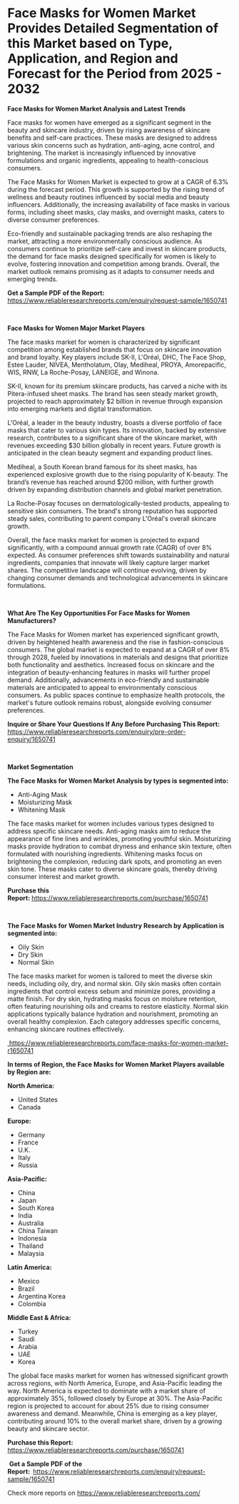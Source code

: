 <p><h1>Face Masks for Women Market Provides Detailed Segmentation of this Market based on Type, Application, and Region and Forecast for the Period from 2025 - 2032</h1></p><p><strong>Face Masks for Women Market Analysis and Latest Trends</strong></p>
<p><p>Face masks for women have emerged as a significant segment in the beauty and skincare industry, driven by rising awareness of skincare benefits and self-care practices. These masks are designed to address various skin concerns such as hydration, anti-aging, acne control, and brightening. The market is increasingly influenced by innovative formulations and organic ingredients, appealing to health-conscious consumers. </p><p>The Face Masks for Women Market is expected to grow at a CAGR of 6.3% during the forecast period. This growth is supported by the rising trend of wellness and beauty routines influenced by social media and beauty influencers. Additionally, the increasing availability of face masks in various forms, including sheet masks, clay masks, and overnight masks, caters to diverse consumer preferences. </p><p>Eco-friendly and sustainable packaging trends are also reshaping the market, attracting a more environmentally conscious audience. As consumers continue to prioritize self-care and invest in skincare products, the demand for face masks designed specifically for women is likely to evolve, fostering innovation and competition among brands. Overall, the market outlook remains promising as it adapts to consumer needs and emerging trends.</p></p>
<p><strong>Get a Sample PDF of the Report:&nbsp;</strong> <a href="https://www.reliableresearchreports.com/enquiry/request-sample/1650741?utm_campaign=3518&utm_medium=2&utm_source=Github&utm_content=ia&utm_term=23032025&utm_id=face-masks-for-women">https://www.reliableresearchreports.com/enquiry/request-sample/1650741</a></p>
<p>&nbsp;</p>
<p><strong>Face Masks for Women Major Market Players</strong></p>
<p><p>The face masks market for women is characterized by significant competition among established brands that focus on skincare innovation and brand loyalty. Key players include SK-II, L'Oréal, DHC, The Face Shop, Estee Lauder, NIVEA, Mentholatum, Olay, Mediheal, PROYA, Amorepacific, WIS, RNW, La Roche-Posay, LANEIGE, and Winona.</p><p>SK-II, known for its premium skincare products, has carved a niche with its Pitera-infused sheet masks. The brand has seen steady market growth, projected to reach approximately $2 billion in revenue through expansion into emerging markets and digital transformation.</p><p>L'Oréal, a leader in the beauty industry, boasts a diverse portfolio of face masks that cater to various skin types. Its innovation, backed by extensive research, contributes to a significant share of the skincare market, with revenues exceeding $30 billion globally in recent years. Future growth is anticipated in the clean beauty segment and expanding product lines.</p><p>Mediheal, a South Korean brand famous for its sheet masks, has experienced explosive growth due to the rising popularity of K-beauty. The brand’s revenue has reached around $200 million, with further growth driven by expanding distribution channels and global market penetration.</p><p>La Roche-Posay focuses on dermatologically-tested products, appealing to sensitive skin consumers. The brand's strong reputation has supported steady sales, contributing to parent company L'Oréal's overall skincare growth.</p><p>Overall, the face masks market for women is projected to expand significantly, with a compound annual growth rate (CAGR) of over 8% expected. As consumer preferences shift towards sustainability and natural ingredients, companies that innovate will likely capture larger market shares. The competitive landscape will continue evolving, driven by changing consumer demands and technological advancements in skincare formulations.</p></p>
<p>&nbsp;</p>
<p><strong>What Are The Key Opportunities For Face Masks for Women Manufacturers?</strong></p>
<p><p>The Face Masks for Women market has experienced significant growth, driven by heightened health awareness and the rise in fashion-conscious consumers. The global market is expected to expand at a CAGR of over 8% through 2028, fueled by innovations in materials and designs that prioritize both functionality and aesthetics. Increased focus on skincare and the integration of beauty-enhancing features in masks will further propel demand. Additionally, advancements in eco-friendly and sustainable materials are anticipated to appeal to environmentally conscious consumers. As public spaces continue to emphasize health protocols, the market's future outlook remains robust, alongside evolving consumer preferences.</p></p>
<p><strong>Inquire or Share Your Questions If Any Before Purchasing This Report:</strong> <a href="https://www.reliableresearchreports.com/enquiry/pre-order-enquiry/1650741?utm_campaign=3518&utm_medium=2&utm_source=Github&utm_content=ia&utm_term=23032025&utm_id=face-masks-for-women">https://www.reliableresearchreports.com/enquiry/pre-order-enquiry/1650741</a></p>
<p>&nbsp;</p>
<p><strong>Market Segmentation</strong></p>
<p><strong>The Face Masks for Women Market Analysis by types is segmented into:</strong></p>
<p><ul><li>Anti-Aging Mask</li><li>Moisturizing Mask</li><li>Whitening Mask</li></ul></p>
<p><p>The face masks market for women includes various types designed to address specific skincare needs. Anti-aging masks aim to reduce the appearance of fine lines and wrinkles, promoting youthful skin. Moisturizing masks provide hydration to combat dryness and enhance skin texture, often formulated with nourishing ingredients. Whitening masks focus on brightening the complexion, reducing dark spots, and promoting an even skin tone. These masks cater to diverse skincare goals, thereby driving consumer interest and market growth.</p></p>
<p><strong>Purchase this Report:&nbsp;</strong><a href="https://www.reliableresearchreports.com/purchase/1650741?utm_campaign=3518&utm_medium=2&utm_source=Github&utm_content=ia&utm_term=23032025&utm_id=face-masks-for-women">https://www.reliableresearchreports.com/purchase/1650741</a></p>
<p>&nbsp;</p>
<p><strong>The Face Masks for Women Market Industry Research by Application is segmented into:</strong></p>
<p><ul><li>Oily Skin</li><li>Dry Skin</li><li>Normal Skin</li></ul></p>
<p><p>The face masks market for women is tailored to meet the diverse skin needs, including oily, dry, and normal skin. Oily skin masks often contain ingredients that control excess sebum and minimize pores, providing a matte finish. For dry skin, hydrating masks focus on moisture retention, often featuring nourishing oils and creams to restore elasticity. Normal skin applications typically balance hydration and nourishment, promoting an overall healthy complexion. Each category addresses specific concerns, enhancing skincare routines effectively.</p></p>
<p><a href="https://www.reliableresearchreports.com/face-masks-for-women-market-r1650741?utm_campaign=3518&utm_medium=2&utm_source=Github&utm_content=ia&utm_term=23032025&utm_id=face-masks-for-women">&nbsp;https://www.reliableresearchreports.com/face-masks-for-women-market-r1650741</a></p>
<p><strong>In terms of Region, the Face Masks for Women Market Players available by Region are:</strong></p>
<p>
    <p> <strong> North America: </strong>
        <ul>
            <li>United States</li>
            <li>Canada</li>
        </ul>
        </p> 
    <p> <strong> Europe: </strong>
        <ul>
            <li>Germany</li>
            <li>France</li>
            <li>U.K.</li>
            <li>Italy</li>
            <li>Russia</li>
        </ul>
        </p> 
    <p> <strong> Asia-Pacific: </strong>
        <ul>
            <li>China</li>
            <li>Japan</li>
            <li>South Korea</li>
            <li>India</li>
            <li>Australia</li>
            <li>China Taiwan</li>
            <li>Indonesia</li>
            <li>Thailand</li>
            <li>Malaysia</li>
        </ul>
        </p> 
    <p> <strong> Latin America: </strong>
        <ul>
            <li>Mexico</li>
            <li>Brazil</li>
            <li>Argentina Korea</li>
            <li>Colombia</li>
        </ul>
        </p> 
    <p> <strong> Middle East & Africa: </strong>
        <ul>
            <li>Turkey</li>
            <li>Saudi</li>
            <li>Arabia</li>
            <li>UAE</li>
            <li>Korea</li>
        </ul>
    </p>
    </p>
<p><p>The global face masks market for women has witnessed significant growth across regions, with North America, Europe, and Asia-Pacific leading the way. North America is expected to dominate with a market share of approximately 35%, followed closely by Europe at 30%. The Asia-Pacific region is projected to account for about 25% due to rising consumer awareness and demand. Meanwhile, China is emerging as a key player, contributing around 10% to the overall market share, driven by a growing beauty and skincare sector.</p></p>
<p><strong>Purchase this Report: </strong><a href="https://www.reliableresearchreports.com/purchase/1650741?utm_campaign=3518&utm_medium=2&utm_source=Github&utm_content=ia&utm_term=23032025&utm_id=face-masks-for-women">https://www.reliableresearchreports.com/purchase/1650741</a></p>
<p>&nbsp;<strong>Get a Sample PDF of the Report:&nbsp;&nbsp;</strong><a href="https://www.reliableresearchreports.com/enquiry/request-sample/1650741?utm_campaign=3518&utm_medium=2&utm_source=Github&utm_content=ia&utm_term=23032025&utm_id=face-masks-for-women">https://www.reliableresearchreports.com/enquiry/request-sample/1650741</a></p>
<p><strong></strong></p>
<p>Check more reports on <a href="https://www.reliableresearchreports.com/?utm_campaign=3518&utm_medium=2&utm_source=Github&utm_content=ia&utm_term=23032025&utm_id=face-masks-for-women">https://www.reliableresearchreports.com/</a></p>